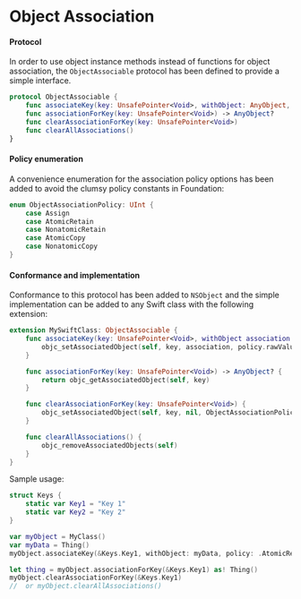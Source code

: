 Object Association
==================

#### Protocol

In order to use object instance methods instead of functions for object association, the `ObjectAssociable` protocol has been defined to provide a simple interface.

```swift
protocol ObjectAssociable {
    func associateKey(key: UnsafePointer<Void>, withObject: AnyObject, policy: ObjectAssociationPolicy)
    func associationForKey(key: UnsafePointer<Void>) -> AnyObject?
    func clearAssociationForKey(key: UnsafePointer<Void>)
    func clearAllAssociations()
}
```


#### Policy enumeration

A convenience enumeration for the association policy options has been added to avoid the clumsy policy constants in Foundation:

```swift
enum ObjectAssociationPolicy: UInt {
    case Assign
    case AtomicRetain
    case NonatomicRetain
    case AtomicCopy
    case NonatomicCopy
}
```

#### Conformance and implementation

Conformance to this protocol has been added to `NSObject` and the simple implementation can be added to any Swift class with the following extension:

```swift
extension MySwiftClass: ObjectAssociable {
    func associateKey(key: UnsafePointer<Void>, withObject association: AnyObject, policy: ObjectAssociationPolicy = .Assign) {
        objc_setAssociatedObject(self, key, association, policy.rawValue)
    }

    func associationForKey(key: UnsafePointer<Void>) -> AnyObject? {
        return objc_getAssociatedObject(self, key)
    }

    func clearAssociationForKey(key: UnsafePointer<Void>) {
        objc_setAssociatedObject(self, key, nil, ObjectAssociationPolicy.Assign.rawValue)
    }

    func clearAllAssociations() {
        objc_removeAssociatedObjects(self)
    }
}
```


Sample usage:
```swift
struct Keys {
    static var Key1 = "Key 1"
    static var Key2 = "Key 2"
}

var myObject = MyClass()
var myData = Thing()
myObject.associateKey(&Keys.Key1, withObject: myData, policy: .AtomicRetain)

let thing = myObject.associationForKey(&Keys.Key1) as! Thing()
myObject.clearAssociationForKey(&Keys.Key1)
//  or myObject.clearAllAssociations()
```
